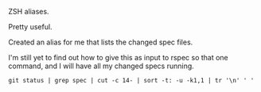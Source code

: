 ZSH aliases.

Pretty useful.

Created an alias for me that lists the changed spec files.

I'm still yet to find out how to give this as input to rspec so that one command, and I will have all my changed specs running.

`git status | grep spec | cut -c 14- | sort -t: -u -k1,1 | tr '\n' ' '`

